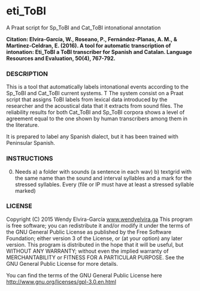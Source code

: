 # eti_ToBI

A Praat script for Sp_ToBI and Cat_ToBI intonational annotation 

**Citation: Elvira-García, W., Roseano, P., Fernández-Planas, A. M., & Martinez-Celdran, E. (2016). A tool for automatic transcription of intonation: Eti_ToBI a ToBI transcriber for Spanish and Catalan. Language Resources and Evaluation, 50(4), 767-792.**


### DESCRIPTION
This is a tool that automatically labels intonational events according to the Sp_ToBI and Cat_ToBI current systems. T
The system consist on a Praat script that assigns ToBI labels from lexical data introduced by the researcher and the
acoustical data that it extracts from sound files.  The reliability results for both Cat_ToBI and Sp_ToBI corpora shows
a level of agreement equal to the one shown by human transcribers among them in the literature.
	
It is prepared to label any Spanish dialect, but it has been trained with Peninsular Spanish.

### INSTRUCTIONS
0. Needs 
a) a folder with sounds (a sentence in each wav)
b) textgrid with the same name than the sound and interval syllables and a mark for the stressed syllables. Every (file or IP must have at least a stressed syllable marked)
	
	

### LICENSE
 Copyright (C) 2015  Wendy Elvira-García www.wendyelvira.ga
 This program is free software; you can redistribute it and/or
 modify it under the terms of the GNU General Public License
 as published by the Free Software Foundation; either version 3
 of the License, or (at your option) any later version.
 This program is distributed in the hope that it will be useful,
 but WITHOUT ANY WARRANTY; without even the implied warranty of
 MERCHANTABILITY or FITNESS FOR A PARTICULAR PURPOSE.  See the
 GNU General Public License for more details.

 You can find the terms of the GNU General Public License here
 http://www.gnu.org/licenses/gpl-3.0.en.html
